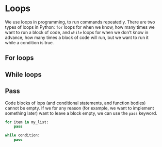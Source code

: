 # Loops

We use loops in programming, to run commands repeatedly. There are two types of loops in Python: `for` loops for when we know, how many times we want to run a block of code, and `while` loops for when we don't know in advance, how many times a block of code will run, but we want to run it while a condition is true.

## For loops

## While loops

## Pass

Code blocks of lops (and conditional statements, and function bodies) cannot be empty. If we for any reason (for example, we want to implement something later) want to leave a block empty, we can use the `pass` keyword.

```python
for item in my_list:
    pass

while condition:
    pass
```
